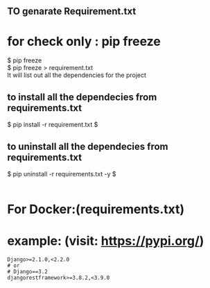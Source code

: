 ## TO genarate Requirement.txt
# for check only : pip freeze
$ pip freeze  
$ pip freeze > requirement.txt 
<br> It will list out all the dependencies for the project 

## to install all the dependecies from requirements.txt
$ pip install -r requirement.txt 
$

## to uninstall all the dependecies from requirements.txt
$  pip uninstall -r requirements.txt -y
$
<br><br>

# For Docker:(requirements.txt)
# example: (visit: https://pypi.org/)
```
Django>=2.1.0,<2.2.0
# or 
# Django==3.2
djangorestframework>=3.8.2,<3.9.0

```
